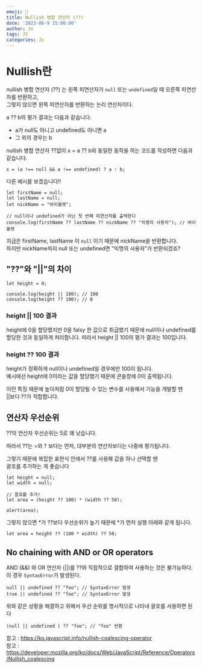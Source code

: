 ```yaml
---
emoji: 📝
title: Nullish 병합 연산자 (??) 
date: '2023-06-9 15:00:00'
author: Js 
tags: JS 
categories: Js  
---
```


# Nullish란
nullish 병합 연산자 (??) 는 왼쪽 피연산자가 `null` 또는 `undefined`일 때 오른쪽 피연산자를 반환하고,    
그렇지 않으면 왼쪽 피연산자를 반환하는 논리 연산자이다.

a ?? b의 평가 결과는 다음과 같습니다.

+ a가 null도 아니고 undefined도 아니면 a
+ 그 외의 경우는 b

nullish 병합 연산자 ??없이 x = a ?? b와 동일한 동작을 하는 코드를 작성하면 다음과 같습니다.

```
x = (a !== null && a !== undefined) ? a : b;
```

다른 예시를 보겠습니다!! 
```
let firstName = null;
let lastName = null;
let nickName = "바이올렛";

// null이나 undefined가 아닌 첫 번째 피연산자를 출력한다
console.log(firstName ?? lastName ?? nickName ?? "익명의 사용자"); // 바이올렛
``` 

지금은 firstName, lastName 이 `null` 이기 때문에 nickName을 반환합니다.    
하지만 nickName까지 null 또는 undefined면 "익명의 사용자"가 반환되겠죠? 

## "??"와 "||"의 차이 

```
let height = 0;

console.log(height || 100); // 100
console.log(height ?? 100); // 0 

```

### height || 100 결과
height에 0을 할당했지만 0을 falsy 한 값으로 취급했기 때문에 null이나 undefined를    
할당한 것과 동일하게 처리합니다. 따라서 height || 100의 평가 결과는 100입니다.

### height ?? 100 결과
height가 정확하게 null이나 undefined일 경우에만 100이 됩니다.    
예시에선 height에 0이라는 값을 할당했기 때문에 콘솔창에 0이 출력됩니다.

이런 특징 때문에 높이처럼 0이 할당될 수 있는 변수를 사용해서 기능을 개발할 땐    
||보다 ??가 적합합니다.

## 연산자 우선순위

??의 연산자 우선순위는 5로 꽤 낮습니다.

따라서 ??는 =와 ? 보다는 먼저, 대부분의 연산자보다는 나중에 평가됩니다.

그렇기 때문에 복잡한 표현식 안에서 ??를 사용해 값을 하나 선택할 땐    
괄호를 추가하는 게 좋습니다

```
let height = null;
let width = null;

// 괄호를 추가!
let area = (height ?? 100) * (width ?? 50);

alert(area); 
```

그렇지 않으면 *가 ??보다 우선순위가 높기 때문에 *가 먼저 실행 아래와 같게 됩니다.
```
let area = height ?? (100 * width) ?? 50;
``` 

## No chaining with AND or OR operators

AND (&&) 와 OR 연산자 (||)를 ??와 직접적으로 결합하여 사용하는 것은 불가능하다.    
이 경우 `SyntaxError`가 발생된다.

```
null || undefined ?? "foo"; // SyntaxError 발생
true || undefined ?? "foo"; // SyntaxError 발생
``` 

위와 같은 상황을 해결하고 위해서 우선 순위를 명시적으로 나타내 괄호를 사용하면 된다
```
(null || undefined ) ?? "foo"; // "foo" 반환 
```

참고 : <https://ko.javascript.info/nullish-coalescing-operator>   
참고 : <https://developer.mozilla.org/ko/docs/Web/JavaScript/Reference/Operators/Nullish_coalescing>